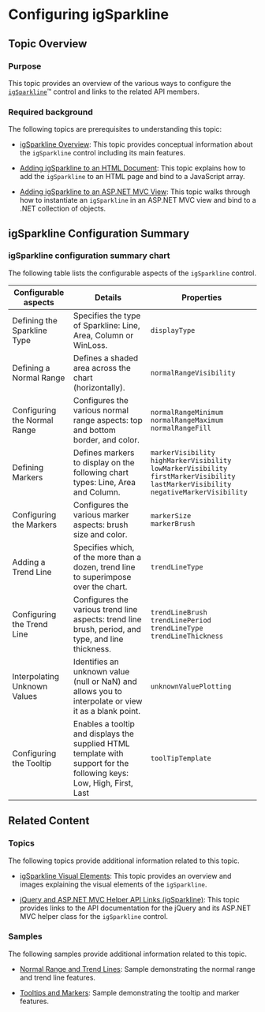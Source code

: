 ﻿<!--
|metadata|
{
    "fileName": "igsparkline-configuring",
    "controlName": "igSparkline",
    "tags": ["API","Charting","Data Presentation"]
}
|metadata|
-->

# Configuring igSparkline

## Topic Overview
### Purpose

This topic provides an overview of the various ways to configure the [`igSparkline`](%%jQueryApiUrl%%/ui.igSparkline.html)™ control and links to the related API members.

### Required background

The following topics are prerequisites to understanding this topic:

- [igSparkline Overview](igSparkline-Overview.html): This topic provides conceptual information about the `igSparkline` control including its main features.

- [Adding igSparkline to an HTML Document](igSparkline-Adding-igSparkline-to-an-HTML-Document.html): This topic explains how to add the `igSparkline` to an HTML page and bind to a JavaScript array.

- [Adding igSparkline to an ASP.NET MVC View](igSparkline-Adding-igSparkline-to-an-ASPNET-MVC-View.html): This topic walks through how to instantiate an `igSparkline` in an ASP.NET MVC view and bind to a .NET collection of objects.

## igSparkline Configuration Summary
### igSparkline configuration summary chart

The following table lists the configurable aspects of the `igSparkline` control.

Configurable aspects | Details | Properties
---|---|---
Defining the Sparkline Type | Specifies the type of Sparkline: Line, Area, Column or WinLoss. | `displayType`
Defining a Normal Range | Defines a shaded area across the chart (horizontally). | `normalRangeVisibility`
Configuring the Normal Range | Configures the various normal range aspects: top and bottom border, and color. | `normalRangeMinimum` `normalRangeMaximum` `normalRangeFill`
Defining Markers | Defines markers to display on the following chart types: Line, Area and Column. | `markerVisibility` <br> `highMarkerVisibility` <br> `lowMarkerVisibility` <br> `firstMarkerVisibility` `lastMarkerVisibility` <br>  `negativeMarkerVisibility`
Configuring the Markers | Configures the various marker aspects: brush size and color. | `markerSize` <br> `markerBrush`
Adding a Trend Line | Specifies which, of the more than a dozen, trend line to superimpose over the chart. | `trendLineType`
Configuring the Trend Line | Configures the various trend line aspects: trend line brush, period, and type, and line thickness. | `trendLineBrush` <br>  `trendLinePeriod` `trendLineType` <br>  `trendLineThickness`
Interpolating Unknown Values | Identifies an unknown value (null or NaN) and allows you to interpolate or view it as a blank point. | `unknownValuePlotting`
Configuring the Tooltip | Enables a tooltip and displays the supplied HTML template with support for the following keys: Low, High, First, Last | `toolTipTemplate`




## Related Content
### Topics

The following topics provide additional information related to this topic.

- [igSparkline Visual Elements](igSparkline-Visual-Elements.html): This topic provides an overview and images explaining the visual elements of the `igSparkline`.

- [jQuery and ASP.NET MVC Helper API Links (igSparkline)](igSparkline-jQuery-and-ASPNET-MVC-API.html): This topic provides links to the API documentation for the jQuery and its ASP.NET MVC helper class for the `igSparkline` control.

### Samples

The following samples provide additional information related to this topic.

- [Normal Range and Trend Lines](%%SamplesUrl%%/sparkline/normal-range-and-trend-lines): Sample demonstrating the normal range and trend line features.

- [Tooltips and Markers](%%SamplesUrl%%/sparkline/tooltips-and-markers): Sample demonstrating the tooltip and marker features.





 

 


